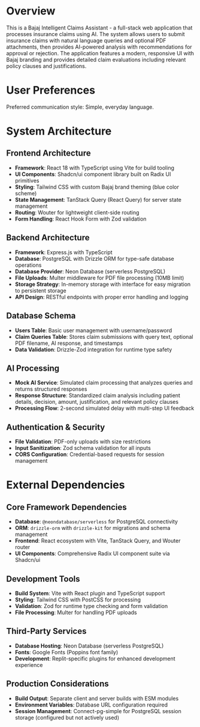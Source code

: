 # Overview

This is a Bajaj Intelligent Claims Assistant - a full-stack web application that processes insurance claims using AI. The system allows users to submit insurance claims with natural language queries and optional PDF attachments, then provides AI-powered analysis with recommendations for approval or rejection. The application features a modern, responsive UI with Bajaj branding and provides detailed claim evaluations including relevant policy clauses and justifications.

# User Preferences

Preferred communication style: Simple, everyday language.

# System Architecture

## Frontend Architecture
- **Framework**: React 18 with TypeScript using Vite for build tooling
- **UI Components**: Shadcn/ui component library built on Radix UI primitives
- **Styling**: Tailwind CSS with custom Bajaj brand theming (blue color scheme)
- **State Management**: TanStack Query (React Query) for server state management
- **Routing**: Wouter for lightweight client-side routing
- **Form Handling**: React Hook Form with Zod validation

## Backend Architecture
- **Framework**: Express.js with TypeScript
- **Database**: PostgreSQL with Drizzle ORM for type-safe database operations
- **Database Provider**: Neon Database (serverless PostgreSQL)
- **File Uploads**: Multer middleware for PDF file processing (10MB limit)
- **Storage Strategy**: In-memory storage with interface for easy migration to persistent storage
- **API Design**: RESTful endpoints with proper error handling and logging

## Database Schema
- **Users Table**: Basic user management with username/password
- **Claim Queries Table**: Stores claim submissions with query text, optional PDF filename, AI response, and timestamps
- **Data Validation**: Drizzle-Zod integration for runtime type safety

## AI Processing
- **Mock AI Service**: Simulated claim processing that analyzes queries and returns structured responses
- **Response Structure**: Standardized claim analysis including patient details, decision, amount, justification, and relevant policy clauses
- **Processing Flow**: 2-second simulated delay with multi-step UI feedback

## Authentication & Security
- **File Validation**: PDF-only uploads with size restrictions
- **Input Sanitization**: Zod schema validation for all inputs
- **CORS Configuration**: Credential-based requests for session management

# External Dependencies

## Core Framework Dependencies
- **Database**: `@neondatabase/serverless` for PostgreSQL connectivity
- **ORM**: `drizzle-orm` with `drizzle-kit` for migrations and schema management
- **Frontend**: React ecosystem with Vite, TanStack Query, and Wouter router
- **UI Components**: Comprehensive Radix UI component suite via Shadcn/ui

## Development Tools
- **Build System**: Vite with React plugin and TypeScript support
- **Styling**: Tailwind CSS with PostCSS for processing
- **Validation**: Zod for runtime type checking and form validation
- **File Processing**: Multer for handling PDF uploads

## Third-Party Services
- **Database Hosting**: Neon Database (serverless PostgreSQL)
- **Fonts**: Google Fonts (Poppins font family)
- **Development**: Replit-specific plugins for enhanced development experience

## Production Considerations
- **Build Output**: Separate client and server builds with ESM modules
- **Environment Variables**: Database URL configuration required
- **Session Management**: Connect-pg-simple for PostgreSQL session storage (configured but not actively used)